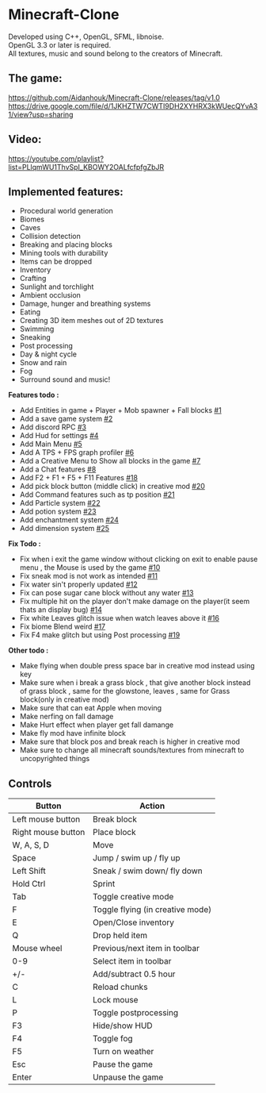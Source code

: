 # Minecraft-Clone

Developed using C++, OpenGL, SFML, libnoise.<br/>
OpenGL 3.3 or later is required.<br/>
All textures, music and sound belong to the creators of Minecraft.<br/>

## The game:
https://github.com/Aidanhouk/Minecraft-Clone/releases/tag/v1.0
https://drive.google.com/file/d/1JKHZTW7CWTI9DH2XYHRX3kWUecQYvA31/view?usp=sharing

## Video:
https://youtube.com/playlist?list=PLlqmWU1ThvSpI_KBOWY2OALfcfpfgZbJR

## Implemented features:
- Procedural world generation
- Biomes
- Caves
- Collision detection
- Breaking and placing blocks
- Mining tools with durability
- Items can be dropped
- Inventory
- Crafting
- Sunlight and torchlight
- Ambient occlusion
- Damage, hunger and breathing systems
- Eating
- Creating 3D item meshes out of 2D textures
- Swimming
- Sneaking
- Post processing
- Day & night cycle
- Snow and rain
- Fog
- Surround sound and music!

**Features todo :** 

- Add Entities in game + Player + Mob spawner + Fall blocks [#1](https://github.com/quentin452/Minecraft-Clone/issues/1)   
- Add a save game system [#2](https://github.com/quentin452/Minecraft-Clone/issues/2)
- Add discord RPC [#3](https://github.com/quentin452/Minecraft-Clone/issues/3)   
- Add Hud for settings [#4](https://github.com/quentin452/Minecraft-Clone/issues/4) 
- Add Main Menu [#5](https://github.com/quentin452/Minecraft-Clone/issues/5)
- Add A TPS + FPS graph profiler [#6](https://github.com/quentin452/Minecraft-Clone/issues/6)  
- Add a Creative Menu to Show all blocks in the game [#7](https://github.com/quentin452/Minecraft-Clone/issues/7)  
- Add a Chat features [#8](https://github.com/quentin452/Minecraft-Clone/issues/8)     
- Add F2 + F1 + F5 + F11 Features [#18](https://github.com/quentin452/Minecraft-Clone/issues/18)     
- Add pick block button (middle click) in creative mod [#20](https://github.com/quentin452/Minecraft-Clone/issues/20) 
- Add Command features such as tp position [#21](https://github.com/quentin452/Minecraft-Clone/issues/21)
- Add Particle system [#22](https://github.com/quentin452/Minecraft-Clone/issues/22)     
- Add potion system [#23](https://github.com/quentin452/Minecraft-Clone/issues/23)   
- Add enchantment system [#24](https://github.com/quentin452/Minecraft-Clone/issues/24)
- Add dimension system [#25](https://github.com/quentin452/Minecraft-Clone/issues/25)

**Fix Todo :**

- Fix when i exit the game window without clicking on exit to enable pause menu , the Mouse is used by the game [#10](https://github.com/quentin452/Minecraft-Clone/issues/10)
- Fix sneak mod is not work as intended [#11](https://github.com/quentin452/Minecraft-Clone/issues/11)
- Fix water sin't properly updated [#12](https://github.com/quentin452/Minecraft-Clone/issues/12)
- Fix can pose sugar cane block without any water [#13](https://github.com/quentin452/Minecraft-Clone/issues/13)
- Fix multiple hit on the player don't make damage on the player(it seem thats an display bug) [#14](https://github.com/quentin452/Minecraft-Clone/issues/14)
- Fix white Leaves glitch issue when watch leaves above it [#16](https://github.com/quentin452/Minecraft-Clone/issues/16)
- Fix biome Blend weird [#17](https://github.com/quentin452/Minecraft-Clone/issues/17)
- Fix F4 make glitch but using Post processing [#19](https://github.com/quentin452/Minecraft-Clone/issues/19)

**Other todo :**

- Make flying when double press space bar in creative mod instead using key
- Make sure when i break a grass block , that give another block instead of grass block , same for the glowstone, leaves , same for Grass block(only in creative mod)
- Make sure that can eat Apple when moving
- Make nerfing on fall damage
- Make Hurt effect when player get fall damange 
- Make fly mod have infinite block 
- Make sure that block pos and break reach is higher in creative mod
- Make sure to change all minecraft sounds/textures from minecraft to uncopyrighted things

## Controls

| Button                        | Action                                                         |
|-------------------------------|----------------------------------------------------------------|
| Left mouse button             | Break block                                                    |
| Right mouse button            | Place block                                                    |
| W, A, S, D                    | Move                                                           |
| Space                         | Jump  / swim up  / fly up                                      |
| Left Shift                    | Sneak / swim down/ fly down                                    |
| Hold Ctrl                     | Sprint                                                         |
| Tab                           | Toggle creative mode                                           |
| F                             | Toggle flying (in creative mode)                               |
| E                             | Open/Close inventory                                           |
| Q                             | Drop held item                                                 |
| Mouse wheel                   | Previous/next item in toolbar                                  |
| 0-9                           | Select item in toolbar                                         |
| +/-          			| Add/subtract 0.5 hour                                          |
| C                             | Reload chunks                                                  |
| L                             | Lock mouse                                                     |
| P                             | Toggle postprocessing                                          |
| F3                            | Hide/show HUD                                                  |
| F4                            | Toggle fog                                                     |
| F5                            | Turn on weather                                                |
| Esc                           | Pause the game                                                 |
| Enter                         | Unpause the game                                               |

